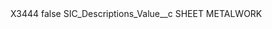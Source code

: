 <?xml version="1.0" encoding="UTF-8"?>
<CustomMetadata xmlns="http://soap.sforce.com/2006/04/metadata" xmlns:xsi="http://www.w3.org/2001/XMLSchema-instance" xmlns:xsd="http://www.w3.org/2001/XMLSchema">
    <label>X3444</label>
    <protected>false</protected>
    <values>
        <field>SIC_Descriptions_Value__c</field>
        <value xsi:type="xsd:string">SHEET METALWORK</value>
    </values>
</CustomMetadata>
